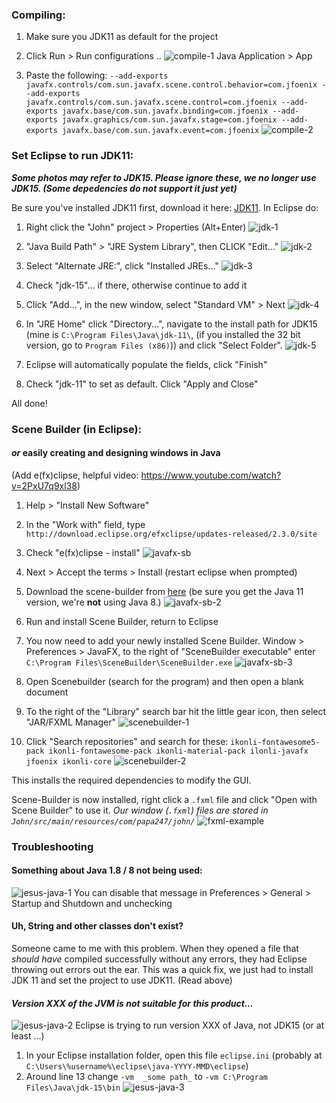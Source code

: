 ### Compiling:
1) Make sure you JDK11 as default for the project

2) Click Run > Run configurations ..
![compile-1](https://resources.cnewb.co/CSCE247/compile-1.png)
Java Application > App

3) Paste the following:
``
--add-exports javafx.controls/com.sun.javafx.scene.control.behavior=com.jfoenix
--add-exports javafx.controls/com.sun.javafx.scene.control=com.jfoenix
--add-exports javafx.base/com.sun.javafx.binding=com.jfoenix
--add-exports javafx.graphics/com.sun.javafx.stage=com.jfoenix
--add-exports javafx.base/com.sun.javafx.event=com.jfoenix
``
![compile-2](https://resources.cnewb.co/CSCE247/compile-2.png)


### Set Eclipse to run JDK11:
_**Some photos may refer to JDK15. Please ignore these, we no longer use JDK15. (Some depedencies do not support it just yet)**_

Be sure you've installed JDK11 first, download it here: [JDK11](https://www.oracle.com/java/technologies/javase-jdk11-downloads.html).
In Eclipse do:
1) Right click the "John" project > Properties (Alt+Enter)
![jdk-1](https://resources.cnewb.co/CSCE247/jdk-1.png)

2) "Java Build Path" > "JRE System Library", then CLICK "Edit..."
![jdk-2](https://resources.cnewb.co/CSCE247/jdk-2.png)

3) Select "Alternate JRE:", click "Installed JREs..."
![jdk-3](https://resources.cnewb.co/CSCE247/jdk-3.png)

4) Check "jdk-15"... if there, otherwise continue to add it

5) Click "Add...", in the new window, select "Standard VM" > Next
![jdk-4](https://resources.cnewb.co/CSCE247/jdk-4.png)

6) In "JRE Home" click "Directory...", navigate to the install path for JDK15 (mine is `C:\Program Files\Java\jdk-11\`, (if you installed the 32 bit version, go to `Program Files (x86)`)) and click "Select Folder".
![jdk-5](https://resources.cnewb.co/CSCE247/jdk-5.png)

7) Eclipse will automatically populate the fields, click "Finish"

8) Check "jdk-11" to set as default. Click "Apply and Close"

All done!



### Scene Builder (in Eclipse):
#### _or_ easily creating and designing windows in Java

(Add e(fx)clipse, helpful video: https://www.youtube.com/watch?v=2PxU7q9xl38)
1) Help > "Install New Software"

2) In the "Work with" field, type `http://download.eclipse.org/efxclipse/updates-released/2.3.0/site`

3) Check "e(fx)clipse - install"
![javafx-sb](https://resources.cnewb.co/CSCE247/javafx-sb-1.png)

4) Next > Accept the terms > Install (restart eclipse when prompted)

5) Download the scene-builder from [here](https://gluonhq.com/products/scene-builder/#download) (be sure you get the Java 11 version, we're **not** using Java 8.)
![javafx-sb-2](https://resources.cnewb.co/CSCE247/javafx-sb-2.png)

6) Run and install Scene Builder, return to Eclipse

7) You now need to add your newly installed Scene Builder. Window > Preferences > JavaFX, to the right of "SceneBuilder executable" enter `C:\Program Files\SceneBuilder\SceneBuilder.exe`
![javafx-sb-3](https://resources.cnewb.co/CSCE247/javafx-sb-3.png)


8) Open Scenebuilder (search for the program) and then open a blank document

9) To the right of the "Library" search bar hit the little gear icon, then select "JAR/FXML Manager"
![scenebuilder-1](https://resources.cnewb.co/CSCE247/scenebuilder-1.png)

10) Click "Search repositories" and search for these:
``
ikonli-fontawesome5-pack
ikonli-fontawesome-pack
ikonli-material-pack
ilonli-javafx
jfoenix
ikonli-core
``
![scenebuilder-2](https://resources.cnewb.co/CSCE247/scenebuilder-2.png)

This installs the required dependencies to modify the GUI.

Scene-Builder is now installed, right click a `.fxml` file and click "Open with Scene Builder" to use it.
_Our window (`.fxml`) files are stored in `John/src/main/resources/com/papa247/john/`_
![fxml-example](https://resources.cnewb.co/CSCE247/open-fxml.png)





### Troubleshooting
#### Something about Java 1.8 / 8 not being used:
![jesus-java-1](https://resources.cnewb.co/CSCE247/jesus-java-1.png)
You can disable that message in Preferences > General > Startup and Shutdown and unchecking 



#### Uh, String and other classes don't exist?
Someone came to me with this problem. When they opened a file that *should have* compiled successfully without any errors, they had Eclipse throwing out errors out the ear.
This was a quick fix, we just had to install JDK 11 and set the project to use JDK11. (Read above)



#### _Version XXX of the JVM is not suitable for this product..._
![jesus-java-2](https://resources.cnewb.co/CSCE247/jesus-java-2.png)
Eclipse is trying to run version XXX of Java, not JDK15 (or at least ...)
1) In your Eclipse installation folder, open this file `eclipse.ini` (probably at `C:\Users\%username%\eclipse\java-YYYY-MMD\eclipse`)
2) Around line 13 change
`-vm 
_some path_`
to 
`-vm
C:\Program Files\Java\jdk-15\bin`
![jesus-java-3](https://resources.cnewb.co/CSCE247/jesus-java-3.png)
